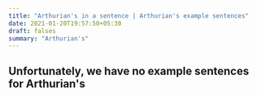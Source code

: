 ```yaml
---
title: "Arthurian's in a sentence | Arthurian's example sentences"
date: 2021-01-20T19:57:50+05:30
draft: falses
summary: "Arthurian's"
---
```

## Unfortunately, we have no example sentences for Arthurian's                 
